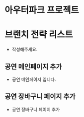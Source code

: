 # 아우터파크 프로젝트

# 브랜치 전략 리스트

- 작성해주세요.

## 공연 메인페이지 추가

- 공연 메인페이지 입니다.

## 공연 장바구니 페이지 추가

- 공연 장바구니 페이지 추가

